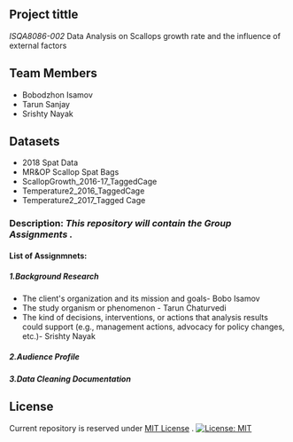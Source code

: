 ## Project tittle
*ISQA8086-002* Data Analysis on Scallops growth rate and the influence of external factors

## Team Members
* Bobodzhon Isamov
* Tarun Sanjay
* Srishty Nayak

## Datasets
* 2018 Spat Data
* MR&OP Scallop Spat Bags
* ScallopGrowth_2016-17_TaggedCage
* Temperature2_2016_TaggedCage
* Temperature2_2017_Tagged Cage

### Description: _This repository will contain the  Group Assignments ._
#### List of Assignmnets:

 ##### 1.Background Research
 * The client's organization and its mission and goals-  Bobo Isamov
 * The study organism or phenomenon - Tarun Chaturvedi
 * The kind of decisions, interventions, or actions that analysis results could support (e.g., management actions, advocacy for policy changes, etc.)- Srishty Nayak
 
 ##### 2.Audience Profile
 
 ##### 3.Data Cleaning Documentation

## License
Current repository is reserved under
[MIT License](https://github.com/angular/angular.js/blob/master/LICENSE) .
[![License: MIT](https://img.shields.io/badge/License-MIT-yellow.svg)](https://opensource.org/licenses/MIT)
